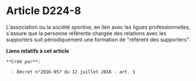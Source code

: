 # Article D224-8

L'association ou la société sportive, en lien avec les ligues professionnelles, s'assure que la personne référente chargée
des relations avec les supporters suit périodiquement une formation de "référent des supporters".

**Liens relatifs à cet article**

	**Créé par**:

	  - Décret n°2016-957 du 12 juillet 2016 - art. 1
